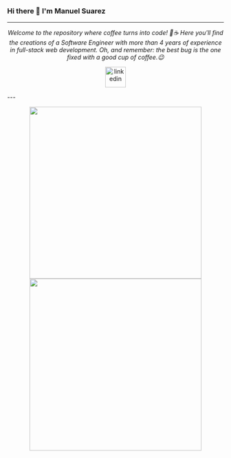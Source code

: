 <!-- Social Section -->
### Hi there 👋 I'm Manuel Suarez 
---
<p align="center">
<i>Welcome to the repository where coffee turns into code! 🚀☕ Here you'll find the creations of a Software Engineer with more than 4 years of experience in full-stack web development. </i>
<i>Oh, and remember: the best bug is the one fixed with a good cup of coffee.😉</i>

<p align="center">
  <a href= "https://www.linkedin.com/in/mefardales/">
    <img width="48" height="48" src="https://img.icons8.com/fluency/48/linkedin.png" alt="linkedin"/>
  </a>
</p>
 ---
 <p align = "center">
  <img src = "https://github-readme-stats.vercel.app/api?username=mefardales&show_icons=true&theme=bear" width = 400>
  <img src = "https://github-readme-streak-stats.herokuapp.com?user=mefardales&theme=dark&hide_border=true" width = 400>
</p>
